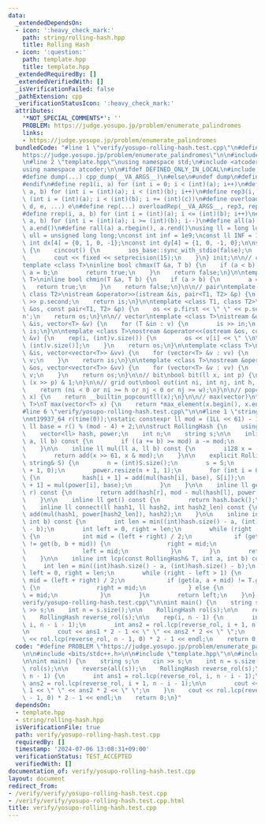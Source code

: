 ```yaml
---
data:
  _extendedDependsOn:
  - icon: ':heavy_check_mark:'
    path: string/rolling-hash.hpp
    title: Rolling Hash
  - icon: ':question:'
    path: template.hpp
    title: template.hpp
  _extendedRequiredBy: []
  _extendedVerifiedWith: []
  _isVerificationFailed: false
  _pathExtension: cpp
  _verificationStatusIcon: ':heavy_check_mark:'
  attributes:
    '*NOT_SPECIAL_COMMENTS*': ''
    PROBLEM: https://judge.yosupo.jp/problem/enumerate_palindromes
    links:
    - https://judge.yosupo.jp/problem/enumerate_palindromes
  bundledCode: "#line 1 \"verify/yosupo-rolling-hash.test.cpp\"\n#define PROBLEM \"\
    https://judge.yosupo.jp/problem/enumerate_palindromes\"\n\n#include <bits/stdc++.h>\n\
    \n#line 2 \"template.hpp\"\nusing namespace std;\n#include <atcoder/modint>\n\
    using namespace atcoder;\n\n#ifdef DEFINED_ONLY_IN_LOCAL\n#include <dump.hpp>\n\
    #define dump(...) cpp_dump(__VA_ARGS__)\n#else\n#undef dump\n#define dump(...)\n\
    #endif\n#define rep1(i, a) for (int i = 0; i < (int)(a); i++)\n#define rep2(i,\
    \ a, b) for (int i = (int)(a); i < (int)(b); i++)\n#define rep3(i, a, b, c) for\
    \ (int i = (int)(a); i < (int)(b); i += (int)(c))\n#define overloadRep(a, b, c,\
    \ d, e, ...) e\n#define rep(...) overloadRep(__VA_ARGS__, rep3, rep2, rep1)(__VA_ARGS__)\n\
    #define rrep(i, a, b) for (int i = (int)(a); i <= (int)(b); i++)\n#define drep(i,\
    \ a, b) for (int i = (int)(a); i >= (int)(b); i--)\n#define all(a) a.begin(),\
    \ a.end()\n#define rall(a) a.rbegin(), a.rend()\nusing ll = long long;\nusing\
    \ ull = unsigned long long;\nconst int inf = 1e9;\nconst ll INF = 1e18;\nconst\
    \ int dx[4] = {0, 1, 0, -1};\nconst int dy[4] = {1, 0, -1, 0};\n\nstruct cincout\
    \ {\n    cincout() {\n        ios_base::sync_with_stdio(false);\n        cin.tie(nullptr);\n\
    \        cout << fixed << setprecision(15);\n    }\n} init;\n\n// chmax chmin\n\
    template <class T>\ninline bool chmax(T &a, T b) {\n    if (a < b) {\n       \
    \ a = b;\n        return true;\n    }\n    return false;\n}\n\ntemplate <class\
    \ T>\ninline bool chmin(T &a, T b) {\n    if (a > b) {\n        a = b;\n     \
    \   return true;\n    }\n    return false;\n}\n\n// pair\ntemplate <class T1,\
    \ class T2>\nistream &operator>>(istream &is, pair<T1, T2> &p) {\n    is >> p.first\
    \ >> p.second;\n    return is;\n}\n\ntemplate <class T1, class T2>\nostream &operator<<(ostream\
    \ &os, const pair<T1, T2> &p) {\n    os << p.first << \" \" << p.second << '\\\
    n';\n    return os;\n}\n\n// vector\ntemplate <class T>\nistream &operator>>(istream\
    \ &is, vector<T> &v) {\n    for (T &in : v) {\n        is >> in;\n    }\n    return\
    \ is;\n}\n\ntemplate <class T>\nostream &operator<<(ostream &os, const vector<T>\
    \ &v) {\n    rep(i, (int)v.size()) {\n        os << v[i] << \" \\n\"[i + 1 ==\
    \ (int)v.size()];\n    }\n    return os;\n}\n\ntemplate <class T>\nistream &operator>>(istream\
    \ &is, vector<vector<T>> &vv) {\n    for (vector<T> &v : vv) {\n        is >>\
    \ v;\n    }\n    return is;\n}\n\ntemplate <class T>\nostream &operator<<(ostream\
    \ &os, vector<vector<T>> &vv) {\n    for (vector<T> &v : vv) {\n        os <<\
    \ v;\n    }\n    return os;\n}\n\n// bit\nbool bit(ll x, int p) {\n    return\
    \ (x >> p) & 1;\n}\n\n// grid out\nbool out(int ni, int nj, int h, int w) {\n\
    \    return (ni < 0 or ni >= h or nj < 0 or nj >= w);\n}\n\n// popcount\nint pc(ll\
    \ x) {\n    return __builtin_popcountll(x);\n}\n\n// max(vector)\ntemplate <class\
    \ T>\nT max(vector<T> x) {\n    return *max_element(x.begin(), x.end());\n}\n\
    #line 6 \"verify/yosupo-rolling-hash.test.cpp\"\n\n#line 1 \"string/rolling-hash.hpp\"\
    \nmt19937_64 r(time(0));\nstatic constexpr ll mod = (1LL << 61) - 1;\nstatic const\
    \ ll base = r() % (mod - 4) + 2;\n\nstruct RollingHash {\n    using i128 = __int128_t;\n\
    \    vector<ll> hash, power;\n    int n;\n    string s;\n\n    inline ll add(ll\
    \ a, ll b) const {\n        if ((a += b) >= mod) a -= mod;\n        return a;\n\
    \    }\n\n    inline ll mul(ll a, ll b) const {\n        i128 x = (i128)a * b;\n\
    \        return add(x >> 61, x & mod);\n    }\n\n    explicit RollingHash(const\
    \ string& S) {\n        n = (int)S.size();\n        s = S;\n        hash.resize(n\
    \ + 1, 0);\n        power.resize(n + 1, 1);\n        for (int i = 0; i < n; i++)\
    \ {\n            hash[i + 1] = add(mul(hash[i], base), S[i]);\n            power[i\
    \ + 1] = mul(power[i], base);\n        }\n    }\n\n    inline ll get(int l, int\
    \ r) const {\n        return add(hash[r], mod - mul(hash[l], power[r - l]));\n\
    \    }\n\n    inline ll get() const {\n        return hash.back();\n    }\n\n\
    \    inline ll connect(ll hash1, ll hash2, int hash2_len) const {\n        return\
    \ add(mul(hash1, power[hash2_len]), hash2);\n    }\n\n    inline int lcp(int a,\
    \ int b) const {\n        int len = min((int)hash.size() - a, (int)hash.size()\
    \ - b);\n        int left = 0, right = len;\n        while (right - left > 1)\
    \ {\n            int mid = (left + right) / 2;\n            if (get(a, a + mid)\
    \ != get(b, b + mid)) {\n                right = mid;\n            } else {\n\
    \                left = mid;\n            }\n        }\n        return left;\n\
    \    }\n\n    inline int lcp(const RollingHash& T, int a, int b) const {\n   \
    \     int len = min((int)hash.size() - a, (int)hash.size() - b);\n        int\
    \ left = 0, right = len;\n        while (right - left > 1) {\n            int\
    \ mid = (left + right) / 2;\n            if (get(a, a + mid) != T.get(b, b + mid))\
    \ {\n                right = mid;\n            } else {\n                left\
    \ = mid;\n            }\n        }\n        return left;\n    }\n};\n#line 8 \"\
    verify/yosupo-rolling-hash.test.cpp\"\n\nint main() {\n    string s;\n    cin\
    \ >> s;\n    int n = s.size();\n\n    RollingHash rol(s);\n\n    reverse(all(s));\n\
    \    RollingHash reverse_rol(s);\n\n    rep(i, n - 1) {\n        int ans1 = rol.lcp(reverse_rol,\
    \ i, n - i - 1);\n        int ans2 = rol.lcp(reverse_rol, i + 1, n - i - 1);\n\
    \n        cout << ans1 * 2 - 1 << \" \" << ans2 * 2 << \" \";\n    }\n    cout\
    \ << rol.lcp(reverse_rol, n - 1, 0) * 2 - 1 << endl;\n    return 0;\n}\n"
  code: "#define PROBLEM \"https://judge.yosupo.jp/problem/enumerate_palindromes\"\
    \n\n#include <bits/stdc++.h>\n\n#include \"template.hpp\"\n\n#include \"string/rolling-hash.hpp\"\
    \n\nint main() {\n    string s;\n    cin >> s;\n    int n = s.size();\n\n    RollingHash\
    \ rol(s);\n\n    reverse(all(s));\n    RollingHash reverse_rol(s);\n\n    rep(i,\
    \ n - 1) {\n        int ans1 = rol.lcp(reverse_rol, i, n - i - 1);\n        int\
    \ ans2 = rol.lcp(reverse_rol, i + 1, n - i - 1);\n\n        cout << ans1 * 2 -\
    \ 1 << \" \" << ans2 * 2 << \" \";\n    }\n    cout << rol.lcp(reverse_rol, n\
    \ - 1, 0) * 2 - 1 << endl;\n    return 0;\n}"
  dependsOn:
  - template.hpp
  - string/rolling-hash.hpp
  isVerificationFile: true
  path: verify/yosupo-rolling-hash.test.cpp
  requiredBy: []
  timestamp: '2024-07-06 13:08:31+09:00'
  verificationStatus: TEST_ACCEPTED
  verifiedWith: []
documentation_of: verify/yosupo-rolling-hash.test.cpp
layout: document
redirect_from:
- /verify/verify/yosupo-rolling-hash.test.cpp
- /verify/verify/yosupo-rolling-hash.test.cpp.html
title: verify/yosupo-rolling-hash.test.cpp
---
```

